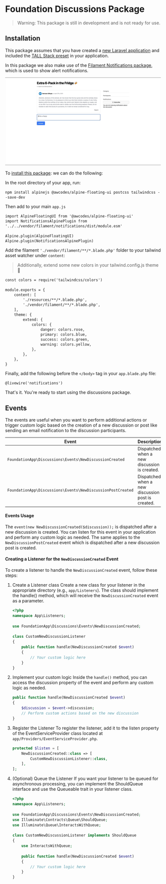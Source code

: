 # Foundation Discussions Package

> Warning: This package is still in development and is not ready for use.

## Installation

This package assumes that you have created a [new Laravel application](https://laravel.com/docs/#your-first-laravel-project) and included the [TALL Stack preset](https://github.com/laravel-frontend-presets/tall) in your application. 

In this package we also make use of the [Filament Notifications package](https://filamentphp.com/docs/notifications/installation), which is used to show alert notifications.

![Notification Animated GIF](/assets/img/notification.gif)


To [install this package](https://filamentphp.com/docs/notifications/installation): we can do the following:

In the root directory of your app, run:

```
npm install alpinejs @awcodes/alpine-floating-ui postcss tailwindcss --save-dev
```

Then add to your main `app.js`

```
import AlpineFloatingUI from '@awcodes/alpine-floating-ui'
import NotificationsAlpinePlugin from '../../vendor/filament/notifications/dist/module.esm'

Alpine.plugin(AlpineFloatingUI)
Alpine.plugin(NotificationsAlpinePlugin)
```

Add the filament `'./vendor/filament/**/*.blade.php'` folder to your tailwind asset watcher under `content`:

> Additionally, extend some new colors in your tailwind.config.js theme 🎨

```
const colors = require('tailwindcss/colors')

module.exports = {
    content: [
        './resources/**/*.blade.php',
        './vendor/filament/**/*.blade.php', 
    ],
    theme: {
        extend: {
            colors: { 
                danger: colors.rose,
                primary: colors.blue,
                success: colors.green,
                warning: colors.yellow,
            }, 
        },
    },
}
```

Finally, add the following before the `</body>` tag in your `app.blade.php` file:

```
@livewire('notifications')
```

That's it. You're ready to start using the discussions package.

## 

## Events

The events are useful when you want to perform additional actions or trigger custom logic based on the creation of a new discussion or post like sending an email notification to the discussion participants.

| Event                                                       | Description                                       |
| ----------------------------------------------------------- | ------------------------------------------------- |
| `FoundationApp\Discussions\Events\NewDiscussionCreated`     | Dispatched when a new discussion is created.      |
| `FoundationApp\Discussions\Events\NewDiscussionPostCreated` | Dispatched when a new discussion post is created. |

#### Events Usage

The `event(new NewDiscussionCreated($discussion));` is dispatched after a new discussion is created. You can listen for this event in your application and perform any custom logic as needed. The same applies to the `NewDiscussionPostCreated` event which is dispatched after a new discussion post is created.

#### Creating a Listener for the `NewDiscussionCreated` Event

To create a listener to handle the `NewDiscussionCreated` event, follow these steps:

1. Create a Listener class
   Create a new class for your listener in the appropriate directory (e.g., `app/Listeners`). The class should implement the handle() method, which will receive the `NewDiscussionCreated` event as a parameter.

   ```php
   <?php
   namespace App\Listeners;

   use FoundationApp\Discussions\Events\NewDiscussionCreated;

   class CustomNewDiscussionListener
   {
       public function handle(NewDiscussionCreated $event)
       {
           // Your custom logic here
       }
   }
   ```

2. Implement your custom logic
   Inside the `handle()` method, you can access the discussion property of the event and perform any custom logic as needed.

   ```php
   public function handle(NewDiscussionCreated $event)
   {
       $discussion = $event->discussion;
       // Perform custom actions based on the new discussion
   }
   ```

3. Register the Listener
   To register the listener, add it to the listen property of the EventServiceProvider class located at `app/Providers/EventServiceProvider.php`.

   ```php
   protected $listen = [
       NewDiscussionCreated::class => [
           CustomNewDiscussionListener::class,
       ],
   ];
   ```

4. (Optional) Queue the Listener
   If you want your listener to be queued for asynchronous processing, you can implement the ShouldQueue interface and use the Queueable trait in your listener class.

   ```php
   <?php
   namespace App\Listeners;

   use FoundationApp\Discussions\Events\NewDiscussionCreated;
   use Illuminate\Contracts\Queue\ShouldQueue;
   use Illuminate\Queue\InteractsWithQueue;

   class CustomNewDiscussionListener implements ShouldQueue
   {
       use InteractsWithQueue;

       public function handle(NewDiscussionCreated $event)
       {
           // Your custom logic here
       }
   }
   ```
